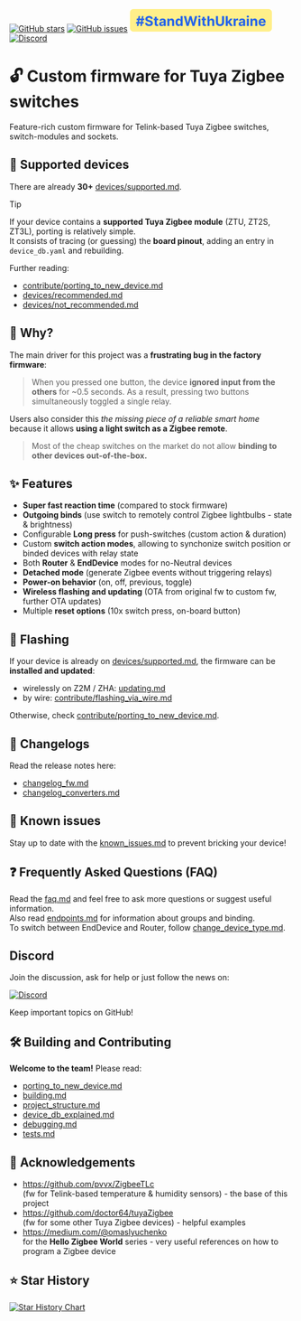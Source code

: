 [![GitHub stars](https://img.shields.io/github/stars/romasku/tuya-zigbee-switch.svg?style=flat&label=Stars&color=yellow)](https://github.com/romasku/tuya-zigbee-switch/stargazers)
[![GitHub issues](https://img.shields.io/github/issues/romasku/tuya-zigbee-switch.svg?label=Issues)](https://github.com/romasku/tuya-zigbee-switch/issues)
[![StandWithUkraine](https://raw.githubusercontent.com/vshymanskyy/StandWithUkraine/main/badges/StandWithUkraine.svg)](https://github.com/vshymanskyy/StandWithUkraine/blob/main/docs/README.md)
[![Discord](https://img.shields.io/discord/1405486711412359278.svg?logo=discord&logoColor=white&label=Chat&color=blue)](https://discord.gg/4HAg2Fr565)


# 🔓 Custom firmware for Tuya Zigbee switches

Feature-rich custom firmware for Telink-based Tuya Zigbee switches, switch-modules and sockets.  

## 🔌 Supported devices

There are already **30+** [devices/supported.md](/docs/devices/supported.md).  
  
> [!TIP]   
> If your device contains a **supported Tuya Zigbee module** (ZTU, ZT2S, ZT3L), porting is relatively simple.  
> It consists of tracing (or guessing) the **board pinout**, adding an entry in `device_db.yaml` and rebuilding. 
 
Further reading:  
- [contribute/porting_to_new_device.md](/docs/contribute/porting_to_new_device.md)
- [devices/recommended.md](/docs/devices/recommended.md)
- [devices/not_recommended.md](/docs/devices/not_recommended.md)

## 🤔 Why?

The main driver for this project was a **frustrating bug in the factory firmware**:  
> When you pressed one button, the device **ignored input from the others** for ~0.5 seconds. As a result, pressing two buttons simultaneously toggled a single relay.

Users also consider this *the missing piece of a reliable smart home* because it allows **using a light switch as a Zigbee remote**.  
> Most of the cheap switches on the market do not allow **binding to other devices out-of-the-box.** 

## ✨ Features

- **Super fast reaction time** (compared to stock firmware)
- **Outgoing binds** (use switch to remotely control Zigbee lightbulbs - state & brightness)
- Configurable **Long press** for push-switches (custom action & duration)
- Custom **switch action modes**, allowing to synchonize switch position or binded devices with relay state
- Both **Router** & **EndDevice** modes for no-Neutral devices
- **Detached mode** (generate Zigbee events without triggering relays)
- **Power-on behavior** (on, off, previous, toggle)
- **Wireless flashing and updating** (OTA from original fw to custom fw, further OTA updates)
- Multiple **reset options** (10x switch press, on-board button)

## 📲 Flashing

If your device is already on [devices/supported.md](/docs/devices/supported.md), the firmware can be **installed and updated**:
- wirelessly on Z2M / ZHA: [updating.md](/docs/updating.md)
- by wire: [contribute/flashing_via_wire.md](/docs/contribute/flashing_via_wire.md)

Otherwise, check [contribute/porting_to_new_device.md](/docs/contribute/porting_to_new_device.md).

## 📝 Changelogs

Read the release notes here: 
- [changelog_fw.md](/docs/changelog_fw.md)
- [changelog_converters.md](/docs/changelog_converters.md)  

## 🚨 ️Known issues

Stay up to date with the [known_issues.md](/docs/known_issues.md) to prevent bricking your device!

## ❓ Frequently Asked Questions (FAQ)

Read the [faq.md](/docs/faq.md) and feel free to ask more questions or suggest useful information.  
Also read [endpoints.md](/docs/usage/endpoints.md) for information about groups and binding.  
To switch between EndDevice and Router, follow [change_device_type.md](/docs/usage/change_device_type.md).  

## Discord

Join the discussion, ask for help or just follow the news on:  

[![Discord](https://discord.com/api/guilds/1405486711412359278/widget.png?style=banner3)](https://discord.gg/4HAg2Fr565)  

Keep important topics on GitHub!

## 🛠️ Building and Contributing

**Welcome to the team!** Please read:  
- [porting_to_new_device.md](/docs/contribute/porting_to_new_device.md)
- [building.md](/docs/contribute/building.md)
- [project_structure.md](/docs/contribute/project_structure.md)
- [device_db_explained.md](docs/contribute/device_db_explained.md)
- [debugging.md](/docs/contribute/debugging.md)
- [tests.md](/docs/contribute/tests.md)

## 🙏 Acknowledgements

- https://github.com/pvvx/ZigbeeTLc  
(fw for Telink-based temperature & humidity sensors) - the base of this project
- https://github.com/doctor64/tuyaZigbee  
(fw for some other Tuya Zigbee devices) - helpful examples
- https://medium.com/@omaslyuchenko  
for the **Hello Zigbee World** series - very useful references on how to program a Zigbee device

## ⭐ Star History

<a href="https://www.star-history.com/#romasku/tuya-zigbee-switch&Date">
 <picture>
   <source media="(prefers-color-scheme: dark)" srcset="https://api.star-history.com/svg?repos=romasku/tuya-zigbee-switch&type=Date&theme=dark" />
   <source media="(prefers-color-scheme: light)" srcset="https://api.star-history.com/svg?repos=romasku/tuya-zigbee-switch&type=Date" />
   <img alt="Star History Chart" src="https://api.star-history.com/svg?repos=romasku/tuya-zigbee-switch&type=Date" />
 </picture>
</a>
